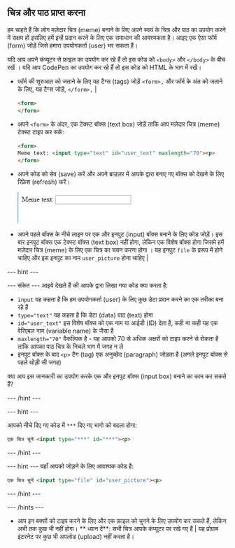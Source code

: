 ## चित्र और पाठ प्राप्त करना

हम चाहते हैं कि लोग मज़ेदार चित्र (meme) बनाने के लिए अपने स्वयं के चित्र और पाठ का उपयोग करने में सक्षम हों इसलिए हमें इन्हें प्रदान करने के लिए एक समाधान की आवश्यकता है। आइए एक ऐसा फॉर्म (form) जोड़ें जिसे हमारा उपयोगकर्ता (user) भर सकता हैं।

यदि आप अपने कंप्यूटर से फ़ाइल का उपयोग कर रहे हैं तो इस कोड को `<body>` और `</body>` के बीच रखें । यदि आप CodePen का उपयोग कर रहे हैं तो इस कोड को HTML के भाग में रखें।

- फॉर्म की शुरुआत को जताने के लिए यह टैग्स (tags) जोड़ें `<form>,` और फॉर्म के अंत को जताने के लिए, यह टैग्स जोड़ें, `</form>,` |

    ```html
    <form>
    </form>
    ```

- अपने `<form>` के अंदर, एक टेक्स्ट बॉक्स (text box) जोड़ें ताकि आप मज़ेदार चित्र (meme) टेक्स्ट टाइप कर सकें:

  ```html
  <form>
  Meme text: <input type="text" id="user_text" maxlength="70"><p>
  </form>
  ```

- अपने कोड को सेव (save) करें और अपने ब्राउज़र में आपके द्वारा बनाए गए बॉक्स को देखने के लिए रिफ्रेश (refresh) करें।

    ![पहला बॉक्स](images/first-box.png)

- अपने पहले बॉक्स के नीचे लाइन पर एक और इनपुट (input) बॉक्स बनाने के लिए कोड जोड़ें। इस बार इनपुट बॉक्स एक टेक्स्ट बॉक्स (text box) नहीं होगा, लेकिन एक विशेष बॉक्स होगा जिसमे हमें मज़ेदार चित्र (meme) के लिए एक चित्र का चयन करना होगा । यह इनपुट `file` के प्ररूप में होने चाहिए और इस इनपुट का नाम `user_picture` होना चाहिए |

--- hint ---

--- संकेत --- आइये देखते हैं की आपके द्वारा लिखा गया कोड क्या करता है:

  * `input` यह कहता है कि हम उपयोगकर्ता (user) के लिए कुछ डेटा प्रदान करने का एक तरीका बना रहे हैं
  * `type="text"` यह कहता है कि डेटा (data) पाठ (text) होगा
  * `id="user_text"` इस विशेष बॉक्स को एक नाम या आईडी (ID) देता है, कही ना कही यह एक वेरिएबल नाम (variable name) के जैसा है
  * `maxlength="70"` वैकल्पिक है - यह आपको 70 से अधिक अक्षरों को टाइप करने से रोकता है ताकि आपका पाठ चित्र के निचले भाग में जगह न ले
  * इनपुट बॉक्स के बाद `<p>` टैग (tag) एक अनुच्छेद (paragraph) जोड़ता है (अगले इनपुट बॉक्स से पहले थोड़ी सी जगह)

क्या आप इस जानकारी का उपयोग करके एक और इनपुट बॉक्स (input box) बनाने का काम कर सकते हैं?

--- /hint ---

--- hint ---

आपको नीचे दिए गए कोड में `***` दिए गए भागो को बदला होगा:

```html
एक चित्र चुनें <input type="***" id="***"><p>
```

--- /hint ---

--- hint --- यहाँ आपको जोड़ने के लिए आवश्यक कोड है:

```html
एक चित्र चुनें <input type="file" id="user_picture"><p>
```
--- /hint ---

--- /hints ---

- आप इन बक्सों को टाइप करने के लिए और एक फ़ाइल को चुनने के लिए उपयोग कर सकते हैं, लेकिन अभी तक कुछ भी नहीं होगा। ** ध्यान दें**: सभी चित्र आपके कंप्यूटर पर रखे गए हैं | यह प्रोग्राम इंटरनेट पर कुछ भी अपलोड (upload) नहीं करता है।
